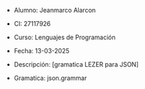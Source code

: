  * Alumno: Jeanmarco Alarcon
 * CI: 27117926
 * Curso: Lenguajes de Programación
 * Fecha: 13-03-2025
 * Descripción: [gramatica LEZER para JSON]


 * Gramatica: json.grammar 
